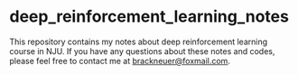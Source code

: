 # deep_reinforcement_learning_notes
This repository contains my notes about deep reinforcement learning course in NJU. If you have any questions about these notes and codes, please feel free to contact me at brackneuer@foxmail.com.
